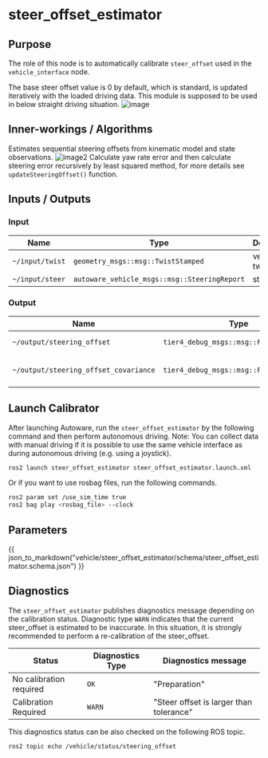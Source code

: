 # steer_offset_estimator

## Purpose

The role of this node is to automatically calibrate `steer_offset` used in the `vehicle_interface` node.

The base steer offset value is 0 by default, which is standard, is updated iteratively with the loaded driving data. This module is supposed to be used in below straight driving situation.
![image](./image/steer_offset.png)

## Inner-workings / Algorithms

Estimates sequential steering offsets from kinematic model and state observations.
![image2](./image/kinematic_constraints.png)
Calculate yaw rate error and then calculate steering error recursively by least squared method, for more details see `updateSteeringOffset()` function.

## Inputs / Outputs

### Input

| Name            | Type                                              | Description   |
| --------------- | ------------------------------------------------- | ------------- |
| `~/input/twist` | `geometry_msgs::msg::TwistStamped`                | vehicle twist |
| `~/input/steer` | `autoware_vehicle_msgs::msg::SteeringReport` | steering      |

### Output

| Name                                  | Type                                    | Description                   |
| ------------------------------------- | --------------------------------------- | ----------------------------- |
| `~/output/steering_offset`            | `tier4_debug_msgs::msg::Float32Stamped` | steering offset               |
| `~/output/steering_offset_covariance` | `tier4_debug_msgs::msg::Float32Stamped` | covariance of steering offset |

## Launch Calibrator

After launching Autoware, run the `steer_offset_estimator` by the following command and then perform autonomous driving. Note: You can collect data with manual driving if it is possible to use the same vehicle interface as during autonomous driving (e.g. using a joystick).

```sh
ros2 launch steer_offset_estimator steer_offset_estimator.launch.xml
```

Or if you want to use rosbag files, run the following commands.

```sh
ros2 param set /use_sim_time true
ros2 bag play <rosbag_file> --clock
```

## Parameters

{{ json_to_markdown("vehicle/steer_offset_estimator/schema/steer_offset_estimator.schema.json") }}

## Diagnostics

The `steer_offset_estimator` publishes diagnostics message depending on the calibration status.
Diagnostic type `WARN` indicates that the current steer_offset is estimated to be inaccurate. In this situation, it is strongly recommended to perform a re-calibration of the steer_offset.

| Status                  | Diagnostics Type | Diagnostics message                     |
| ----------------------- | ---------------- | --------------------------------------- |
| No calibration required | `OK`             | "Preparation"                           |
| Calibration Required    | `WARN`           | "Steer offset is larger than tolerance" |

This diagnostics status can be also checked on the following ROS topic.

```sh
ros2 topic echo /vehicle/status/steering_offset
```
